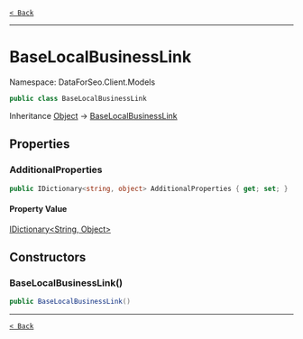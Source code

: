 [`< Back`](./)

---

# BaseLocalBusinessLink

Namespace: DataForSeo.Client.Models

```csharp
public class BaseLocalBusinessLink
```

Inheritance [Object](https://docs.microsoft.com/en-us/dotnet/api/system.object) → [BaseLocalBusinessLink](./dataforseo.client.models.baselocalbusinesslink)

## Properties

### **AdditionalProperties**

```csharp
public IDictionary<string, object> AdditionalProperties { get; set; }
```

#### Property Value

[IDictionary&lt;String, Object&gt;](https://docs.microsoft.com/en-us/dotnet/api/system.collections.generic.idictionary-2)<br>

## Constructors

### **BaseLocalBusinessLink()**

```csharp
public BaseLocalBusinessLink()
```

---

[`< Back`](./)
